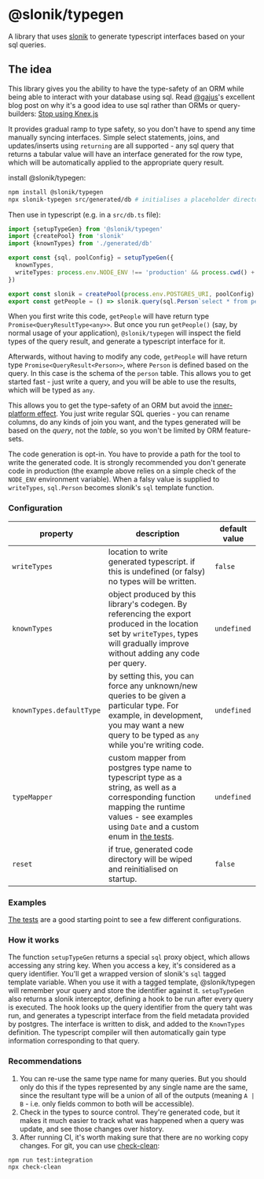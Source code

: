 # @slonik/typegen

A library that uses [slonik](https://npmjs.com/package/slonik) to generate typescript interfaces based on your sql queries.

## The idea

This library gives you the ability to have the type-safety of an ORM while being able to interact with your database using sql. Read [@gajus](https://github.com/gajus)'s excellent blog post on why it's a good idea to use sql rather than ORMs or query-builders: [Stop using Knex.js](https://medium.com/@gajus/bf410349856c)

It provides gradual ramp to type safety, so you don't have to spend any time manually syncing interfaces. Simple select statements, joins, and updates/inserts using `returning` are all supported - any sql query that returns a tabular value will have an interface generated for the row type, which will be automatically applied to the appropriate query result.

install @slonik/typegen:

```bash
npm install @slonik/typegen
npx slonik-typegen src/generated/db # initialises a placeholder directory for generated types
```

Then use in typescript (e.g. in a `src/db.ts` file):

```typescript
import {setupTypeGen} from '@slonik/typegen'
import {createPool} from 'slonik'
import {knownTypes} from './generated/db'

export const {sql, poolConfig} = setupTypeGen({
  knownTypes,
  writeTypes: process.env.NODE_ENV !== 'production' && process.cwd() + '/src/generated/db',
})

export const slonik = createPool(process.env.POSTGRES_URI, poolConfig)
export const getPeople = () => slonik.query(sql.Person`select * from person limit 2`)
```

When you first write this code, `getPeople` will have return type `Promise<QueryResultType<any>>`.
But once you run `getPeople()` (say, by normal usage of your application), `@slonik/typegen` will inspect the field types of the query result, and generate a typescript interface for it.

Afterwards, without having to modify any code, `getPeople` will have return type `Promise<QueryResult<Person>>`, where `Person` is defined based on the query. In this case is the schema of the `person` table. This allows you to get started fast - just write a query, and you will be able to use the results, which will be typed as `any`.

This allows you to get the type-safety of an ORM but avoid the [inner-platform effect](https://en.wikipedia.org/wiki/Inner-platform_effect). You just write regular SQL queries - you can rename columns, do any kinds of join you want, and the types generated will be based on the _query_, not the _table_, so you won't be limited by ORM feature-sets.

The code generation is opt-in. You have to provide a path for the tool to write the generated code. It is strongly recommended you don't generate code in production (the example above relies on a simple check of the `NODE_ENV` environment variable). When a falsy value is supplied to `writeTypes`, `sql.Person` becomes slonik's `sql` template function.

### Configuration

| property | description | default value |
|--------|------------|-------------|
| `writeTypes` | location to write generated typescript. if this is undefined (or falsy) no types will be written. | `false` |
| `knownTypes` | object produced by this library's codegen. By referencing the export produced in the location set by `writeTypes`, types will gradually improve without adding any code per query. | `undefined` |
| `knownTypes.defaultType` | by setting this, you can force any unknown/new queries to be given a particular type. For example, in development, you may want a new query to be typed as `any` while you're writing code. | `undefined` |
| `typeMapper` | custom mapper from postgres type name to typescript type as a string, as well as a corresponding function mapping the runtime values - see examples using `Date` and a custom enum in [the tests](https://github.com/mmkal/slonik-tools/blob/master/packages/typegen/test/index.test.ts). | `undefined` |
| `reset` | if true, generated code directory will be wiped and reinitialised on startup. | `false` |

### Examples

[The tests](https://github.com/mmkal/slonik-tools/blob/master/packages/typegen/test/index.test.ts) are a good starting point to see a few different configurations.

### How it works

The function `setupTypeGen` returns a special `sql` proxy object, which allows accessing any string key. When you access a key, it's considered as a query identifier. You'll get a wrapped version of slonik's `sql` tagged template variable. When you use it with a tagged template, @slonik/typegen will remember your query and store the identifier against it. `setupTypeGen` also returns a slonik interceptor, defining a hook to be run after every query is executed. The hook looks up the query identifier from the query taht was run, and generates a typescript interface from the field metadata provided by postgres. The interface is written to disk, and added to the `KnownTypes` definition. The typescript compiler will then automatically gain type information corresponding to that query.

### Recommendations

1. You can re-use the same type name for many queries. But you should only do this if the types represented by any single name are the same, since the resultant type will be a union of all of the outputs (meaning `A | B` - i.e. only fields common to both will be accessible).
1. Check in the types to source control. They're generated code, but it makes it much easier to track what was happened when a query was update, and see those changes over history.
1. After running CI, it's worth making sure that there are no working copy changes. For git, you can use [check-clean](https://npmjs.com/package/check-clean):

```sh
npm run test:integration
npx check-clean
```
